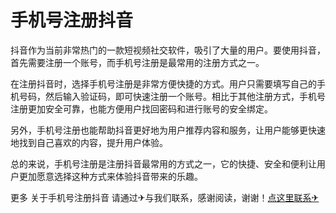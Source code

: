 # 手机号注册抖音

抖音作为当前非常热门的一款短视频社交软件，吸引了大量的用户。要使用抖音，首先需要注册一个账号，而手机号注册是最常用的注册方式之一。

在注册抖音时，选择手机号注册是非常方便快捷的方式。用户只需要填写自己的手机号码，然后输入验证码，即可快速注册一个账号。相比于其他注册方式，手机号注册更加安全可靠，也能方便用户找回密码和进行账号的安全绑定。

另外，手机号注册也能帮助抖音更好地为用户推荐内容和服务，让用户能够更快速地找到自己喜欢的内容，提升用户体验。

总的来说，手机号注册是注册抖音最常用的方式之一，它的快捷、安全和便利让用户更加愿意选择这种方式来体验抖音带来的乐趣。

更多 关于手机号注册抖音 请通过✈与我们联系，感谢阅读，谢谢！[点这里联系✈](https://acc.k02.cc)